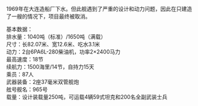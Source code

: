 1969年在大连造船厂下水。但此舰遇到了严重的设计和动力问题，因此在只建造了一艘的情况下，项目最终被取消。

基本数据：  
排水量：1040吨（标准）/1650吨（满载）  
尺寸：长82.07米、宽12.6米、吃水3.1米  
动力：2台6PA6L-280柴油机，功率2×2400马力  
最高速度：18节  
续航力：1500海里/14节，自持力15天  
乘员：87人  
武器装备：2座37毫米双管舰炮  
舷号舰名：965号  
载量：设计装载量250吨，可运载4辆59式坦克和200名全副武装士兵  
